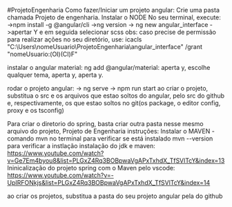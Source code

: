 #ProjetoEngenharia
Como fazer/Iniciar um projeto angular:
Crie uma pasta chamada Projeto de engenharia.
Instalar o NODE
No seu terminal, execute:
->npm install -g @angular/cli
->ng version
-> ng new angular_interface
->apertar Y e em seguida selecionar scss
obs: caso precise de permissão para realizar ações no seu diretório, use:
        icacls "C:\Users\nomeUsuario\ProjetoEngenharia\angular_interface" /grant "nomeUsuario:(OI)(CI)F"

instalar o angular material:
ng add @angular/material: aperta y, escolhe qualquer tema, aperta y, aperta y.

rodar o projeto angular: 
-> ng serve
-> npm run start
ao criar o projeto, substitua o src e os arquivos que estao soltos do angular, pelo src do github e, respectivamente, os que estao soltos no git(os package, o editor config, proxy e os tsconfig)


Para criar o diretorio do spring, basta criar outra pasta nesse mesmo arquivo do projeto, Projeto de Engenharia
instruções:
Instalar o MAVEN - comando mvn no terminal para verificar se está instalado
mvn --version para verificar a instlação
instalação do jdk e maven: https://www.youtube.com/watch?v=Ge7Em4byou8&list=PLGxZ4Rq3BOBpwaVgAPxTxhdX_TfSVlTcY&index=13
Ininicalização do projeto spring com o Maven pelo vscode: https://www.youtube.com/watch?v=-UpIRFONkjs&list=PLGxZ4Rq3BOBpwaVgAPxTxhdX_TfSVlTcY&index=14
	

ao criar os projetos, substitua a pasta do seu projeto angular pela do github
